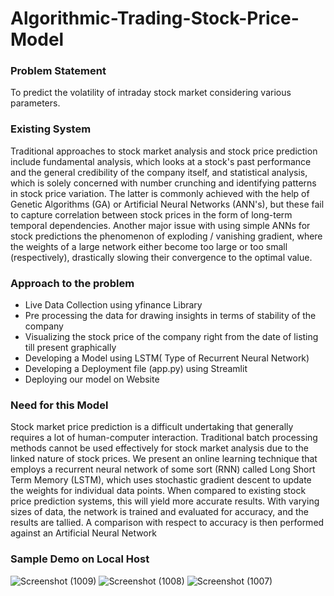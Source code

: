 # Algorithmic-Trading-Stock-Price-Model

### Problem Statement
To predict the volatility of intraday stock market considering various parameters.

### Existing System
Traditional approaches to stock market analysis and stock price prediction include fundamental analysis, which looks at a stock's past performance and the general credibility of the company itself, and statistical analysis, which is solely concerned with number crunching and identifying patterns in stock price variation. The latter is commonly achieved with the help of Genetic Algorithms (GA) or Artificial Neural Networks (ANN's), but these fail to capture correlation between stock prices in the form of long-term temporal dependencies. Another major issue with using simple ANNs for stock predictions the phenomenon of exploding / vanishing gradient, where the weights of a large network either become too large or too small (respectively), drastically slowing their convergence to the optimal value. 

### Approach to the problem
* Live Data Collection using yfinance Library
* Pre processing the data for drawing insights in terms of stability of the company
* Visualizing the stock price of the company right from the date of listing till present graphically
* Developing a Model using LSTM( Type of Recurrent Neural Network)
* Developing a Deployment file (app.py) using Streamlit
* Deploying our model on Website 

### Need for this Model
Stock market price prediction is a difficult undertaking that generally requires a lot of human-computer interaction. Traditional batch processing methods cannot be used effectively for stock market analysis due to the linked nature of stock prices. We present an online learning technique that employs a recurrent neural network of some sort (RNN) called Long Short Term Memory (LSTM), which uses stochastic gradient descent to update the weights for individual data points. When compared to existing stock price prediction systems, this will yield more accurate results. With varying sizes of data, the network is trained and evaluated for accuracy, and the results are tallied. A comparison with respect to accuracy is then performed against an Artificial Neural Network

### Sample Demo on Local Host
![Screenshot (1009)](https://user-images.githubusercontent.com/69635604/125208680-9f062180-e2b1-11eb-903c-3b4cd2bf4f32.png)
![Screenshot (1008)](https://user-images.githubusercontent.com/69635604/125208681-a2011200-e2b1-11eb-9585-be4936915e5c.png)
![Screenshot (1007)](https://user-images.githubusercontent.com/69635604/125208682-a299a880-e2b1-11eb-9ca6-c77843367a23.png)
